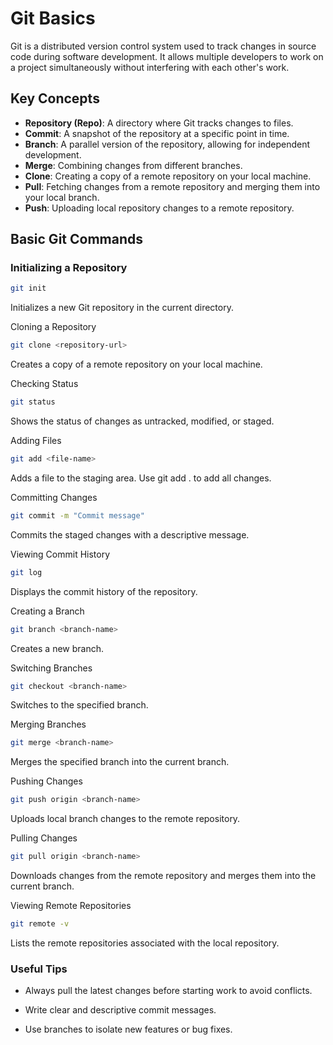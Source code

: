 
# Git Basics

Git is a distributed version control system used to track changes in source code during software development. It allows multiple developers to work on a project simultaneously without interfering with each other's work.

## Key Concepts

- **Repository (Repo)**: A directory where Git tracks changes to files.
- **Commit**: A snapshot of the repository at a specific point in time.
- **Branch**: A parallel version of the repository, allowing for independent development.
- **Merge**: Combining changes from different branches.
- **Clone**: Creating a copy of a remote repository on your local machine.
- **Pull**: Fetching changes from a remote repository and merging them into your local branch.
- **Push**: Uploading local repository changes to a remote repository.

## Basic Git Commands

### Initializing a Repository
```bash
git init
```
Initializes a new Git repository in the current directory.

Cloning a Repository
```bash
git clone <repository-url>
```
Creates a copy of a remote repository on your local machine.

Checking Status
```bash
git status
```
Shows the status of changes as untracked, modified, or staged.

Adding Files
```bash
git add <file-name>
```
Adds a file to the staging area. Use git add . to add all changes.

Committing Changes
```bash
git commit -m "Commit message"
```
Commits the staged changes with a descriptive message.

Viewing Commit History
```bash
git log
```
Displays the commit history of the repository.

Creating a Branch
```bash
git branch <branch-name>
```
Creates a new branch.

Switching Branches
```bash
git checkout <branch-name>
```
Switches to the specified branch.

Merging Branches
```bash
git merge <branch-name>
```
Merges the specified branch into the current branch.

Pushing Changes
```bash
git push origin <branch-name>
```
Uploads local branch changes to the remote repository.

Pulling Changes
```bash
git pull origin <branch-name>
```
Downloads changes from the remote repository and merges them into the current branch.

Viewing Remote Repositories
```bash
git remote -v
```
Lists the remote repositories associated with the local repository.

### Useful Tips


- Always pull the latest changes before starting work to avoid conflicts.

- Write clear and descriptive commit messages.

- Use branches to isolate new features or bug fixes.